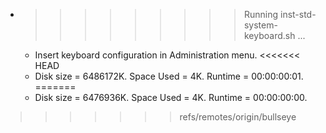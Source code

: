 * >>>>>>>>> Running inst-std-system-keyboard.sh ...
  * Insert keyboard configuration in Administration menu.
<<<<<<< HEAD
  * Disk size = 6486172K. Space Used = 4K. Runtime = 00:00:00:01.
=======
  * Disk size = 6476936K. Space Used = 4K. Runtime = 00:00:00:00.
>>>>>>> refs/remotes/origin/bullseye
